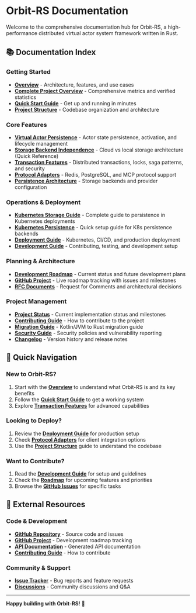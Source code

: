 # Orbit-RS Documentation

Welcome to the comprehensive documentation hub for Orbit-RS, a high-performance distributed virtual actor system framework written in Rust.

## 📚 Documentation Index

### Getting Started
- **[Overview](OVERVIEW.md)** - Architecture, features, and use cases
- **[Complete Project Overview](PROJECT_OVERVIEW_ACCURATE.md)** - Comprehensive metrics and verified statistics
- **[Quick Start Guide](QUICK_START.md)** - Get up and running in minutes
- **[Project Structure](PROJECT_STRUCTURE.md)** - Codebase organization and architecture

### Core Features
- **[Virtual Actor Persistence](VIRTUAL_ACTOR_PERSISTENCE.md)** - Actor state persistence, activation, and lifecycle management
- **[Storage Backend Independence](STORAGE_BACKEND_INDEPENDENCE.md)** - Cloud vs local storage architecture (Quick Reference)
- **[Transaction Features](features/TRANSACTION_FEATURES.md)** - Distributed transactions, locks, saga patterns, and security
- **[Protocol Adapters](protocols/PROTOCOL_ADAPTERS.md)** - Redis, PostgreSQL, and MCP protocol support
- **[Persistence Architecture](PERSISTENCE_ARCHITECTURE.md)** - Storage backends and provider configuration

### Operations & Deployment  
- **[Kubernetes Storage Guide](KUBERNETES_STORAGE_GUIDE.md)** - Complete guide to persistence in Kubernetes deployments
- **[Kubernetes Persistence](KUBERNETES_PERSISTENCE.md)** - Quick setup guide for K8s persistence backends
- **[Deployment Guide](deployment/DEPLOYMENT.md)** - Kubernetes, CI/CD, and production deployment
- **[Development Guide](development/DEVELOPMENT.md)** - Contributing, testing, and development setup

### Planning & Architecture
- **[Development Roadmap](ROADMAP.md)** - Current status and future development plans
- **[GitHub Project](https://github.com/orgs/TuringWorks/projects/1)** - Live roadmap tracking with issues and milestones
- **[RFC Documents](rfc/)** - Request for Comments and architectural decisions

### Project Management
- **[Project Status](PROJECT_STATUS.md)** - Current implementation status and milestones
- **[Contributing Guide](CONTRIBUTING.md)** - How to contribute to the project
- **[Migration Guide](MIGRATION_GUIDE.md)** - Kotlin/JVM to Rust migration guide
- **[Security Guide](SECURITY.md)** - Security policies and vulnerability reporting
- **[Changelog](CHANGELOG.md)** - Version history and release notes

## 🚀 Quick Navigation

### New to Orbit-RS?
1. Start with the **[Overview](OVERVIEW.md)** to understand what Orbit-RS is and its key benefits
2. Follow the **[Quick Start Guide](QUICK_START.md)** to get a working system
3. Explore **[Transaction Features](features/TRANSACTION_FEATURES.md)** for advanced capabilities

### Looking to Deploy?
1. Review the **[Deployment Guide](deployment/DEPLOYMENT.md)** for production setup
2. Check **[Protocol Adapters](protocols/PROTOCOL_ADAPTERS.md)** for client integration options
3. Use the **[Project Structure](PROJECT_STRUCTURE.md)** guide to understand the codebase

### Want to Contribute?
1. Read the **[Development Guide](development/DEVELOPMENT.md)** for setup and guidelines
2. Check the **[Roadmap](ROADMAP.md)** for upcoming features and priorities
3. Browse the **[GitHub Issues](https://github.com/TuringWorks/orbit-rs/issues)** for specific tasks

## 🔗 External Resources

### Code & Development
- **[GitHub Repository](https://github.com/TuringWorks/orbit-rs)** - Source code and issues
- **[GitHub Project](https://github.com/orgs/TuringWorks/projects/1)** - Development roadmap tracking
- **[API Documentation](https://docs.rs/orbit-rs)** - Generated API documentation
- **[Contributing Guide](https://github.com/TuringWorks/orbit-rs/blob/main/CONTRIBUTING.md)** - How to contribute

### Community & Support
- **[Issue Tracker](https://github.com/TuringWorks/orbit-rs/issues)** - Bug reports and feature requests
- **[Discussions](https://github.com/TuringWorks/orbit-rs/discussions)** - Community discussions and Q&A

---

**Happy building with Orbit-RS!** 🚀
